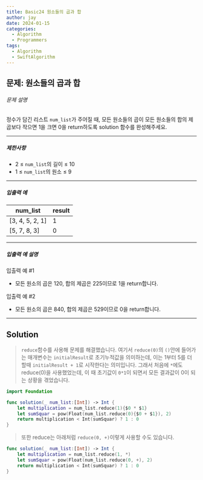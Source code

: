 ```yaml
---
title: Basic24 원소들의 곱과 합
author: jay
date: 2024-01-15
categories:
  - Algorithm
  - Programmers
tags:
  - Algorithm
  - SwiftAlgorithm
---
```

## 문제: 원소들의 곱과 합
###### 문제 설명

정수가 담긴 리스트 `num_list`가 주어질 때, 모든 원소들의 곱이 모든 원소들의 합의 제곱보다 작으면 1을 크면 0을 return하도록 solution 함수를 완성해주세요.

---

##### 제한사항

- 2 ≤ `num_list`의 길이 ≤ 10
- 1 ≤ `num_list`의 원소 ≤ 9

---

##### 입출력 예

|num_list|result|
|---|---|
|[3, 4, 5, 2, 1]|1|
|[5, 7, 8, 3]|0|

---

##### 입출력 예 설명

입출력 예 #1

- 모든 원소의 곱은 120, 합의 제곱은 225이므로 1을 return합니다.

입출력 예 #2

- 모든 원소의 곱은 840, 합의 제곱은 529이므로 0을 return합니다.

---

## Solution

> `reduce`함수를 사용해 문제를 해결했습니다. 여기서 `reduce(0)`의 `()`안에 들어가는 매개변수는 `initialResult`로 초기누적값을 의미하는데, 이는 1부터 5를 더할때 `initialResult + 1`로 시작한다는 의미입니다. 그래서 처음에 `*`에도 reduce(0)을 사용했었는데, 이 때 초기값이 `0*1`이 되면서 모든 결과값이 0이 되는 상황을 겪었습니다.

```swift
import Foundation

func solution(_ num_list:[Int]) -> Int {
    let multiplication = num_list.reduce(1){$0 * $1}
    let sumSquar = pow(Float(num_list.reduce(0){$0 + $1}), 2)
    return multiplication < Int(sumSquar) ? 1 : 0
}
```

> 또한 reduce는 아래처럼 `reduce(0, +)`이렇게 사용할 수도 있습니다.

```swift
func solution(_ num_list:[Int]) -> Int {
    let multiplication = num_list.reduce(1, *)
    let sumSquar = pow(Float(num_list.reduce(0, +), 2)
    return multiplication < Int(sumSquar) ? 1 : 0
}
```